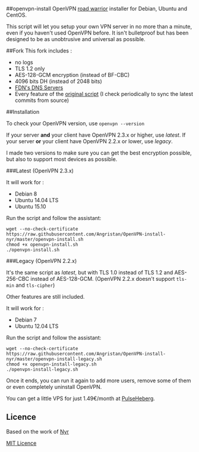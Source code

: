##openvpn-install
OpenVPN [road warrior](http://en.wikipedia.org/wiki/Road_warrior_%28computing%29) installer for Debian, Ubuntu and CentOS.

This script will let you setup your own VPN server in no more than a minute, even if you haven't used OpenVPN before. It isn't bulletproof but has been designed to be as unobtrusive and universal as possible.

##Fork
This fork includes :
- no logs
- TLS 1.2 only
- AES-128-GCM encryption (instead of BF-CBC)
- 4096 bits DH (instead of 2048 bits)
- [FDN's DNS Servers](http://www.fdn.fr/actions/dns/)
- Every feature of the [original script](https://github.com/Nyr/openvpn-install) (I check periodically to sync the latest commits from source)

##Installation

To check your OpenVPN version, use `openvpn --version`

If your server **and** your client have OpenVPN 2.3.x or higher, use *latest*. If your server **or** your client have OpenVPN 2.2.x or lower, use *legacy*.

I made two versions to make sure you can get the best encryption possible, but also to support most devices as possible.

###Latest (OpenVPN 2.3.x)

It will work for :
- Debian 8
- Ubuntu 14.04 LTS
- Ubuntu 15.10

Run the script and follow the assistant:

```
wget --no-check-certificate https://raw.githubusercontent.com/Angristan/OpenVPN-install-nyr/master/openvpn-install.sh
chmod +x openvpn-install.sh
./openvpn-install.sh
```

###Legacy (OpenVPN 2.2.x)

It's the same script as *latest*, but with TLS 1.0 instead of TLS 1.2 and AES-256-CBC instead of AES-128-GCM. (OpenVPN 2.2.x doesn't support `tls-min` and `tls-cipher`)

Other features are still included.

It will work for :
- Debian 7
- Ubuntu 12.04 LTS

Run the script and follow the assistant:

```
wget --no-check-certificate https://raw.githubusercontent.com/Angristan/OpenVPN-install-nyr/master/openvpn-install-legacy.sh
chmod +x openvpn-install-legacy.sh
./openvpn-install-legacy.sh
```

Once it ends, you can run it again to add more users, remove some of them or even completely uninstall OpenVPN.

You can get a little VPS for just 1.49€/month at [PulseHeberg](http://manager.pulseheberg.com/aff.php?aff=1204).

## Licence

Based on the work of [Nyr](https://github.com/Nyr/openvpn-install)

[MIT Licence](https://raw.githubusercontent.com/Angristan/openvpn-install-nyr/master/LICENSE)
